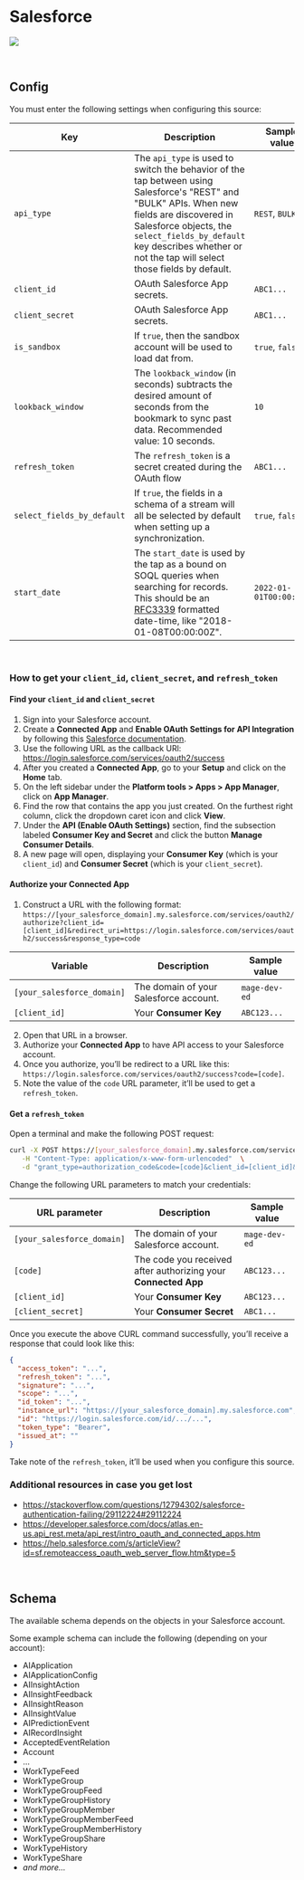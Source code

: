 # Salesforce

![](https://user-images.githubusercontent.com/78053898/198753571-7c033641-75a2-4338-b257-ee37a159915e.png)

<br />

## Config

You must enter the following settings when configuring this source:

| Key | Description | Sample value
| --- | --- | --- |
| `api_type` | The `api_type` is used to switch the behavior of the tap between using Salesforce's "REST" and "BULK" APIs. When new fields are discovered in Salesforce objects, the `select_fields_by_default` key describes whether or not the tap will select those fields by default. | `REST`, `BULK` |
| `client_id` | OAuth Salesforce App secrets. | `ABC1...` |
| `client_secret` | OAuth Salesforce App secrets. | `ABC1...` |
| `is_sandbox` | If `true`, then the sandbox account will be used to load dat from. | `true`, `false` |
| `lookback_window` | The `lookback_window` (in seconds) subtracts the desired amount of seconds from the bookmark to sync past data. Recommended value: 10 seconds. | `10` |
| `refresh_token` | The `refresh_token` is a secret created during the OAuth flow | `ABC1...` |
| `select_fields_by_default` | If `true`, the fields in a schema of a stream will all be selected by default when setting up a synchronization. | `true`, `false` |
| `start_date` | The `start_date` is used by the tap as a bound on SOQL queries when searching for records.  This should be an [RFC3339](https://www.ietf.org/rfc/rfc3339.txt) formatted date-time, like "2018-01-08T00:00:00Z". | `2022-01-01T00:00:00Z` |

<br />

### How to get your `client_id`, `client_secret`, and `refresh_token`

#### Find your `client_id` and `client_secret`

1. Sign into your Salesforce account.
1. Create a <b>Connected App</b> and <b>Enable OAuth Settings for API Integration</b>
by following this [Salesforce documentation](https://help.salesforce.com/s/articleView?id=sf.connected_app_create_api_integration.htm&type=5).
1. Use the following URL as the callback URl: https://login.salesforce.com/services/oauth2/success
1. After you created a <b>Connected App</b>, go to your <b>Setup</b> and click on the <b>Home</b> tab.
1. On the left sidebar under the <b>Platform tools > Apps > App Manager</b>, click on <b>App Manager</b>.
1. Find the row that contains the app you just created. On the furthest right column, click the dropdown caret icon and click <b>View</b>.
1. Under the <b>API (Enable OAuth Settings)</b> section, find the subsection labeled <b>Consumer Key and Secret</b> and click the button <b>Manage Consumer Details</b>.
1. A new page will open, displaying your <b>Consumer Key</b> (which is your `client_id`) and <b>Consumer Secret</b> (which is your `client_secret`).

#### Authorize your <b>Connected App</b>

1. Construct a URL with the following format:
`https://[your_salesforce_domain].my.salesforce.com/services/oauth2/authorize?client_id=[client_id]&redirect_uri=https://login.salesforce.com/services/oauth2/success&response_type=code`

| Variable | Description | Sample value |
| --- | --- | --- |
| `[your_salesforce_domain]` | The domain of your Salesforce account. | `mage-dev-ed` |
| `[client_id]` | Your <b>Consumer Key</b> | `ABC123...` |

2. Open that URL in a browser.
3. Authorize your <b>Connected App</b> to have API access to your Salesforce account.
4. Once you authorize, you’ll be redirect to a URL like this:
`https://login.salesforce.com/services/oauth2/success?code=[code]`.
5. Note the value of the `code` URL parameter, it’ll be used to get a `refresh_token`.

#### Get a `refresh_token`

Open a terminal and make the following POST request:

```bash
curl -X POST https://[your_salesforce_domain].my.salesforce.com/services/oauth2/token \
   -H "Content-Type: application/x-www-form-urlencoded"  \
   -d "grant_type=authorization_code&code=[code]&client_id=[client_id]&client_secret=[client_secret]&redirect_uri=https://login.salesforce.com/services/oauth2/success"
```

Change the following URL parameters to match your credentials:

| URL parameter | Description | Sample value |
| --- | --- | --- |
| `[your_salesforce_domain]` | The domain of your Salesforce account. | `mage-dev-ed` |
| `[code]` | The code you received after authorizing your <b>Connected App</b> | `ABC123...` |
| `[client_id]` | Your <b>Consumer Key</b> | `ABC123...` |
| `[client_secret]` | Your <b>Consumer Secret</b> | `ABC1...` |

Once you execute the above CURL command successfully,
you’ll receive a response that could look like this:

```json
{
  "access_token": "...",
  "refresh_token": "...",
  "signature": "...",
  "scope": "...",
  "id_token": "...",
  "instance_url": "https://[your_salesforce_domain].my.salesforce.com",
  "id": "https://login.salesforce.com/id/.../...",
  "token_type": "Bearer",
  "issued_at": ""
}
```

Take note of the `refresh_token`, it’ll be used when you configure this source.

### Additional resources in case you get lost

- https://stackoverflow.com/questions/12794302/salesforce-authentication-failing/29112224#29112224
- https://developer.salesforce.com/docs/atlas.en-us.api_rest.meta/api_rest/intro_oauth_and_connected_apps.htm
- https://help.salesforce.com/s/articleView?id=sf.remoteaccess_oauth_web_server_flow.htm&type=5

<br />

## Schema

The available schema depends on the objects in your Salesforce account.

Some example schema can include the following (depending on your account):

- AIApplication
- AIApplicationConfig
- AIInsightAction
- AIInsightFeedback
- AIInsightReason
- AIInsightValue
- AIPredictionEvent
- AIRecordInsight
- AcceptedEventRelation
- Account
- ...
- WorkTypeFeed
- WorkTypeGroup
- WorkTypeGroupFeed
- WorkTypeGroupHistory
- WorkTypeGroupMember
- WorkTypeGroupMemberFeed
- WorkTypeGroupMemberHistory
- WorkTypeGroupShare
- WorkTypeHistory
- WorkTypeShare
- *and more...*

<br />
